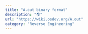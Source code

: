 ```yaml
---
title: "A.out binary format"
description: "🌎"
url: "https://wiki.osdev.org/A.out"
category: "Reverse Engineering"
---
```

